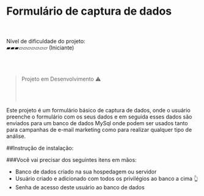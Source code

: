# Formulário de captura de dados<br><br>

Nível de dificuldade do projeto: <br>
▰▰▰▱▱▱▱▱▱▱ (Iniciante)<br/><br/><br/><br/>


>Projeto em Desenvolvimento ⚠️<br><br><br/><br/>



<p>Este projeto é um formulário básico de captura de dados, onde o usuário preenche o formulário com os seus dados e em seguida esses dados são enviados para um banco de dados MySql onde podem ser usados tanto para campanhas de e-mail marketing como para realizar qualquer tipo de análise.</p>

##Instrução de instalação:

###Você vai precisar dos seguintes itens em mãos:

- Banco de dados criado na sua hospedagem ou servidor
- Usuário criado e adicionado com todos os privilégios ao banco a cima 👆
- Senha de acesso deste usuário ao banco de dados
